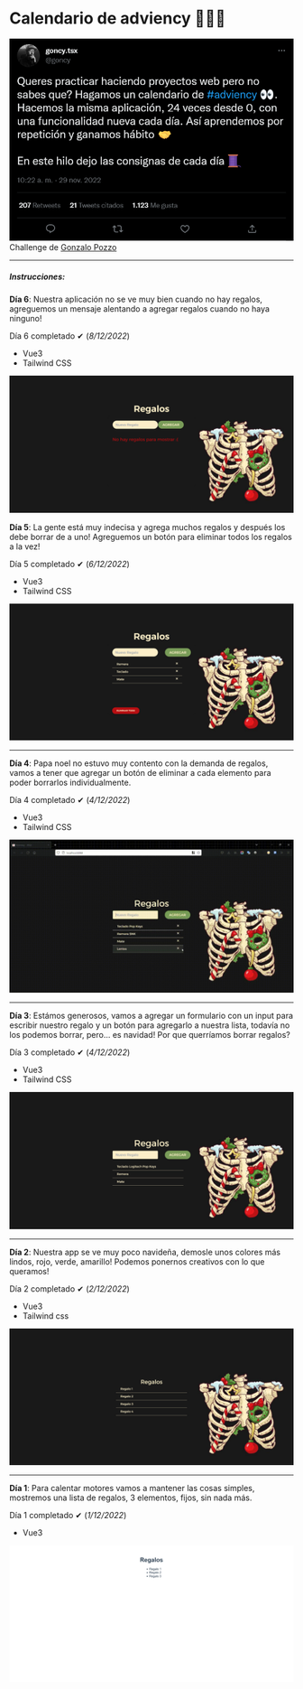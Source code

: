 # Calendario de adviency 🎅🏽🎄

![](./assets/screen-tweet.png)
<br>
Challenge de [Gonzalo Pozzo](https://github.com/goncy)

---

##### Instrucciones:

**Día 6**: Nuestra aplicación no se ve muy bien cuando no hay regalos, agreguemos un mensaje alentando a agregar regalos cuando no haya ninguno!

Día 6 completado ✔ (_8/12/2022_)

- Vue3
- Tailwind CSS

![](./day6/public/s-d6.png)

**Día 5**: La gente está muy indecisa y agrega muchos regalos y después los debe borrar de a uno! Agreguemos un botón para eliminar todos los regalos a la vez!

Día 5 completado ✔ (_6/12/2022_)

- Vue3
- Tailwind CSS

![](./day5/public/s-d5.png)

---

**Día 4**: Papa noel no estuvo muy contento con la demanda de regalos, vamos a tener que agregar un botón de eliminar a cada elemento para poder borrarlos individualmente.

Día 4 completado ✔ (_4/12/2022_)

- Vue3
- Tailwind CSS

![](./day4/public/g-d4.gif)

---

**Día 3**: Estámos generosos, vamos a agregar un formulario con un input para escribir nuestro regalo y un botón para agregarlo a nuestra lista, todavía no los podemos borrar, pero... es navidad! Por que querríamos borrar regalos?

Día 3 completado ✔ (_4/12/2022_)

- Vue3
- Tailwind CSS

![](./day3/public/s-d3.png)

---

**Día 2**: Nuestra app se ve muy poco navideña, demosle unos colores más lindos, rojo, verde, amarillo! Podemos ponernos creativos con lo que queramos!

Día 2 completado ✔ (_2/12/2022_)

- Vue3
- Tailwind css

![](./day2/public/s-d2.png)

---

**Día 1**: Para calentar motores vamos a mantener las cosas simples, mostremos una lista de regalos, 3 elementos, fijos, sin nada más.

Día 1 completado ✔ (_1/12/2022_)

- Vue3

![](./day1/public/s-d1.png)
